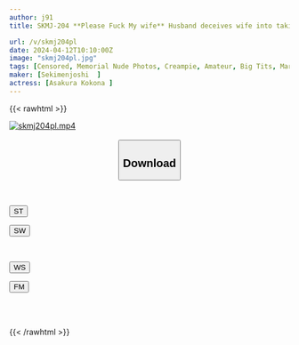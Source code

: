 ```yaml
---
author: j91
title: SKMJ-204 **Please Fuck My wife** Husband deceives wife into taking "memorial nude photos to confirm love between spouses", only to be taken advantage of in a skin-to-skin contact fake photoshoot with a virile man. His erect penis comes within 1 cm of her vagina, fueling sudden desire! He ejaculates inside her pussy repeatedly in front of her husband. Unable to forget the photoshoot, they continue the NTR sexual intercourse at home!

url: /v/skmj204pl
date: 2024-04-12T10:10:00Z
image: "skmj204pl.jpg"
tags: [Censored, Memorial Nude Photos, Creampie, Amateur, Big Tits, Married Woman, Breasts, Model, Cuckold	]
maker: [Sekimenjoshi  ]
actress: [Asakura Kokona ]
---
```



{{< rawhtml >}}

<div class="video" data-videoid="mLpo28wqjbTbgqP">
    <a href="javascript:;">
        <img src="/v/skmj204pl/skmj204pl.jpg" width="WIDTH" height="HEIGHT" alt="skmj204pl.mp4" loading="lazy">
    </a>
</div>

<script type="text/javascript" src="https://j91.asia/asset/on-demand-st.js"></script>

<br>
  <link rel="stylesheet" href="https://j91.asia/asset/bs5.css">
  
  <center>
  <button class="btn btn-primary" type="button" data-bs-toggle="collapse" data-bs-target=".multi-collapse" aria-expanded="false" aria-controls="multiCollapseExample1 multiCollapseExample2"><h2>Download</h2></button></center>
</p>
<div class="row">
  <div class="col">
    <div class="collapse multi-collapse" id="multiCollapseExample1">
      <div class="card card-body">
	      	      <br>
<div class="buttons">  
<p><a href="https://streamtape.to/v/mLpo28wqjbTbgqP" target="_blank"><button class="btn-hover color-3"><i class="fa fa-download"></i> ST</button></a></p>
<p><a href="https://asnwish.com/pirciak7xwoo" target="_blank"><button class="btn-hover color-2"><i class="fa fa-download"></i> SW</button></a></p></div>
    </div>
  </div>
</div>
  <div class="col">
    <div class="collapse multi-collapse" id="multiCollapseExample2">
      <div class="card card-body">
	      <br>
<div class="buttons">
<p><a href="https://wolfstream.tv/5qgve0eo00ka"><button class="btn-hover color-9"><i class="fa fa-download"></i> WS</button></a></p>
<p><a href="https://filemoon.sx/d/f4vb48ji7udv"><button class="btn-hover color-8"><i class="fa fa-download"></i> FM</button></a></p></div>
<br><br>
      </div>
    </div>
  </div>
</div>

{{< /rawhtml >}}